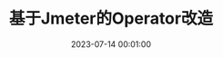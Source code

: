 ---
title: 基于Jmeter的Operator改造
date: 2023-07-14 00:01:00
tags:
  - Jmeter
  - Operator
  - Kubernetes
categories: Kubernetes
---